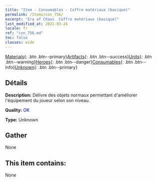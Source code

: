 ```yaml
---
title: "Item - Consumables - Coffre matériaux (basique)"
permalink: /Items/con_756/
excerpt: "Era of Chaos  Coffre matériaux (basique)"
last_modified_at: 2021-03-24
locale: fr
ref: "con_756.md"
toc: false
classes: wide
---
```

 [Materials](/fr/Items/){: .btn .btn--primary}[Artifacts](/fr/Items/Artifacts/){: .btn .btn--success}[Units](/fr/Items/Units/){: .btn .btn--warning}[Heroes](/fr/Items/Heroes/){: .btn .btn--danger}[Consumables](/fr/Items/Consumables/){: .btn .btn--info}[Unknown](/fr/Items/Unknown/){: .btn .btn--primary}

## Détails
 **Description:** Délivre des objets normaux permettant d'améliorer l'équipement du joueur selon son niveau.

 **Quality:** <span style="color: #0000CD">OK</span>

 **Type:** Unknown

## Gather

  None

## This item contains:

  None


